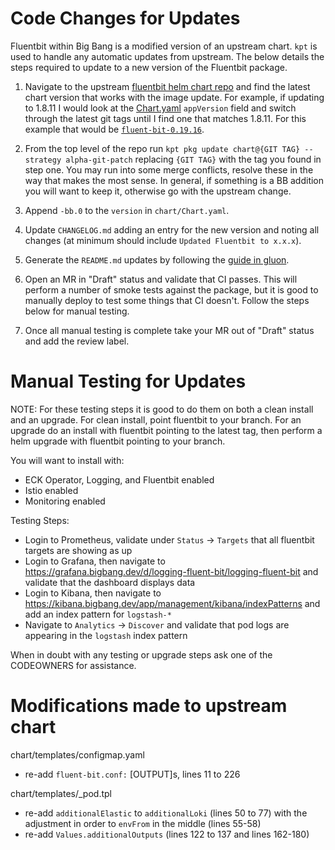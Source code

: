 # Code Changes for Updates

Fluentbit within Big Bang is a modified version of an upstream chart. `kpt` is used to handle any automatic updates from upstream. The below details the steps required to update to a new version of the Fluentbit package.

1. Navigate to the upstream [fluentbit helm chart repo](https://github.com/fluent/helm-charts/tree/main/charts/fluent-bit) and find the latest chart version that works with the image update. For example, if updating to 1.8.11 I would look at the [Chart.yaml](https://github.com/fluent/helm-charts/blob/main/charts/fluent-bit/Chart.yaml) `appVersion` field and switch through the latest git tags until I find one that matches 1.8.11. For this example that would be [`fluent-bit-0.19.16`](https://github.com/fluent/helm-charts/blob/fluent-bit-0.19.16/charts/fluent-bit/Chart.yaml#L9).

2. From the top level of the repo run `kpt pkg update chart@{GIT TAG} --strategy alpha-git-patch` replacing `{GIT TAG}` with the tag you found in step one. You may run into some merge conflicts, resolve these in the way that makes the most sense. In general, if something is a BB addition you will want to keep it, otherwise go with the upstream change.

3. Append `-bb.0` to the `version` in `chart/Chart.yaml`.

4. Update `CHANGELOG.md` adding an entry for the new version and noting all changes (at minimum should include `Updated Fluentbit to x.x.x`).

5. Generate the `README.md` updates by following the [guide in gluon](https://repo1.dso.mil/platform-one/big-bang/apps/library-charts/gluon/-/blob/master/docs/bb-package-readme.md).

6. Open an MR in "Draft" status and validate that CI passes. This will perform a number of smoke tests against the package, but it is good to manually deploy to test some things that CI doesn't. Follow the steps below for manual testing.

7. Once all manual testing is complete take your MR out of "Draft" status and add the review label.

# Manual Testing for Updates

NOTE: For these testing steps it is good to do them on both a clean install and an upgrade. For clean install, point fluentbit to your branch. For an upgrade do an install with fluentbit pointing to the latest tag, then perform a helm upgrade with fluentbit pointing to your branch.

You will want to install with:
- ECK Operator, Logging, and Fluentbit enabled
- Istio enabled
- Monitoring enabled

Testing Steps:
- Login to Prometheus, validate under `Status` -> `Targets` that all fluentbit targets are showing as up
- Login to Grafana, then navigate to https://grafana.bigbang.dev/d/logging-fluent-bit/logging-fluent-bit and validate that the dashboard displays data
- Login to Kibana, then navigate to https://kibana.bigbang.dev/app/management/kibana/indexPatterns and add an index pattern for `logstash-*`
- Navigate to `Analytics` -> `Discover` and validate that pod logs are appearing in the `logstash` index pattern

When in doubt with any testing or upgrade steps ask one of the CODEOWNERS for assistance.

# Modifications made to upstream chart

chart/templates/configmap.yaml

- re-add `fluent-bit.conf:` [OUTPUT]s, lines 11 to 226

chart/templates/_pod.tpl

- re-add `additionalElastic` to `additionalLoki` (lines 50 to 77) with the adjustment in order to `envFrom` in the middle (lines 55-58)
- re-add `Values.additionalOutputs` (lines 122 to 137 and lines 162-180)

